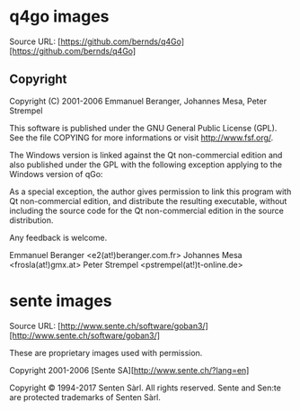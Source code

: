 q4go images
===========

Source URL: [https://github.com/bernds/q4Go][https://github.com/bernds/q4Go]

Copyright
---------

Copyright (C) 2001-2006 Emmanuel Beranger, Johannes Mesa, Peter Strempel

This software is published under the GNU General Public License (GPL).
See the file COPYING for more informations or visit http://www.fsf.org/.

The Windows version is linked against the Qt non-commercial edition
and also published under the GPL with the following exception applying
to the Windows version of qGo:

  As a special exception, the author gives permission to link this program
  with Qt non-commercial edition, and distribute the resulting executable,
  without including the source code for the Qt non-commercial edition in the
  source distribution.

Any feedback is welcome.

Emmanuel Beranger <e2(at!)beranger.com.fr>
Johannes Mesa <frosla(at!)gmx.at>
Peter Strempel <pstrempel(at!)t-online.de>


sente images
============

Source URL: [http://www.sente.ch/software/goban3/][http://www.sente.ch/software/goban3/]

These are proprietary images used with permission.

Copyright 2001-2006 [Sente SA][http://www.sente.ch/?lang=en]

Copyright © 1994-2017 Senten Sàrl. All rights reserved. Sente and Sen:te are protected trademarks of Senten Sàrl.
